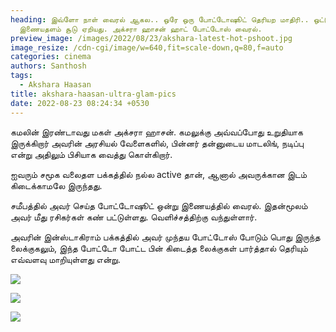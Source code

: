 ```yaml
---
heading: இவ்ளோ நாள் வைரல் ஆகல.. ஒரே ஒரு போட்டோஷூட் தெரியற மாதிரி.. ஒட்டுமொத்த
  இணையதளம் சூடு ஏறியது. அக்சரா ஹாசன் ஹாட் போட்டோஸ் வைரல்.
preview_image: /images/2022/08/23/akshara-latest-hot-pshoot.jpg
image_resize: /cdn-cgi/image/w=640,fit=scale-down,q=80,f=auto
categories: cinema
authors: Santhosh
tags:
  - Akshara Haasan
title: akshara-haasan-ultra-glam-pics
date: 2022-08-23 08:24:34 +0530
---
```

கமலின் இரண்டாவது மகள் அக்சரா ஹாசன். கமலுக்கு அவ்வப்போது உறுதியாக இருக்கிறார் அவரின் அரசியல் வேளைகளில், பின்னர் தன்னுடைய மாடலிங், நடிப்பு என்று அதிலும் பிசியாக வைத்து கொள்கிறார்.

ஐவரும் சமூக வலைதள பக்கத்தில் நல்ல active தான், ஆனால் அவருக்கான இடம் கிடைக்காமலே இருந்தது.

சமீபத்தில் அவர் செய்த போட்டோஷூட் ஒன்று இணையத்தில் வைரல். இதன்மூலம் அவர் மீது ரசிகர்கள் கண் பட்டுள்ளது. வெளிச்சத்திற்கு வந்துள்ளார். 

அவரின் இன்ஸ்டாகிராம் பக்கத்தில் அவர் முந்தய போட்டோஸ் போடும் பொது இருந்த லைக்குகலும், இந்த போட்டோ போட்ட பின் கிடைத்த லைக்குகள் பார்த்தால் தெரியும் எவ்வளவு மாறியுள்ளது என்று.

![](/images/2022/08/23/kamal-akshara-photo.jpg)

![](/images/2022/08/23/akshara-haasan-latest-photography-1.jpg)

![](/images/2022/08/23/akshara-haasan-latest-photography.jpg)